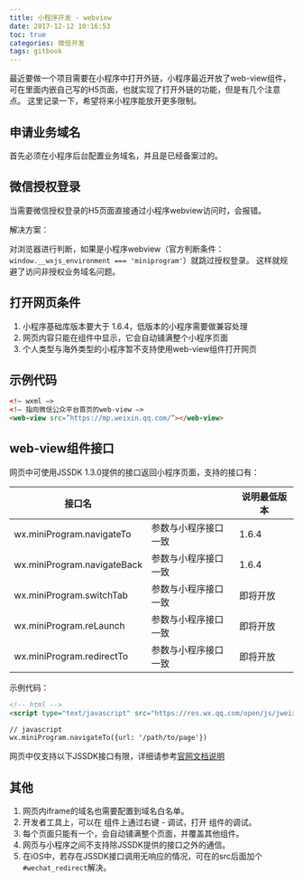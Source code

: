 ```yaml
---
title: 小程序开发 - webview
date: 2017-12-12 10:16:53
toc: true
categories: 微信开发
tags: gitbook
---
```


最近要做一个项目需要在小程序中打开外链，小程序最近开放了web-view组件，
可在里面内嵌自己写的H5页面，也就实现了打开外链的功能，但是有几个注意点。
这里记录一下，希望将来小程序能放开更多限制。<!--more-->

## 申请业务域名

首先必须在小程序后台配置业务域名，并且是已经备案过的。

## 微信授权登录

当需要微信授权登录的H5页面直接通过小程序webview访问时，会报错。

解决方案：

对浏览器进行判断，如果是小程序webview（官方判断条件：`window.__wxjs_environment === 'miniprogram'`）就跳过授权登录。
这样就规避了访问非授权业务域名问题。

## 打开网页条件

1. 小程序基础库版本要大于 1.6.4，低版本的小程序需要做兼容处理
2. 网页内容只能在<web-view/>组件中显示，它会自动铺满整个小程序页面
3. 个人类型与海外类型的小程序暂不支持使用web-view组件打开网页

## 示例代码

``` html
<!– wxml –>
<!– 指向微信公众平台首页的web-view –>
<web-view src=”https://mp.weixin.qq.com/”></web-view>
```

## web-view组件接口

<web-view/>网页中可使用JSSDK 1.3.0提供的接口返回小程序页面，支持的接口有：

接口名	                    |                      | 说明最低版本
----------------------------|----------------------|---------------
wx.miniProgram.navigateTo   | 参数与小程序接口一致  | 1.6.4
wx.miniProgram.navigateBack | 参数与小程序接口一致  | 1.6.4
wx.miniProgram.switchTab    | 参数与小程序接口一致  | 即将开放
wx.miniProgram.reLaunch     | 参数与小程序接口一致  | 即将开放
wx.miniProgram.redirectTo   | 参数与小程序接口一致  | 即将开放

示例代码：
``` html
<!-- html -->
<script type="text/javascript" src="https://res.wx.qq.com/open/js/jweixin-1.3.0.js"></script>

// javascript
wx.miniProgram.navigateTo({url: '/path/to/page'})
```

<web-view/>网页中仅支持以下JSSDK接口有限，详细请参考[官网文档说明](https://mp.weixin.qq.com/debug/wxadoc/dev/component/web-view.html)

## 其他

1. 网页内iframe的域名也需要配置到域名白名单。
1. 开发者工具上，可以在 <web-view/> 组件上通过右键 - 调试，打开 <web-view/> 组件的调试。
1. 每个页面只能有一个<web-view/>，<web-view/>会自动铺满整个页面，并覆盖其他组件。
1. <web-view/>网页与小程序之间不支持除JSSDK提供的接口之外的通信。
1. 在iOS中，若存在JSSDK接口调用无响应的情况，可在<web-view/>的src后面加个`#wechat_redirect`解决。
